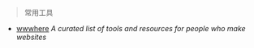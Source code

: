 > 常用工具

+ [wwwhere](http://wwwhere.io/) _A curated list of tools and resources for people who make websites_